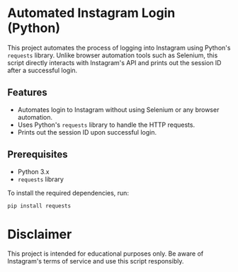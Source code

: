 # Automated Instagram Login (Python)

This project automates the process of logging into Instagram using Python's `requests` library. Unlike browser automation tools such as Selenium, this script directly interacts with Instagram's API and prints out the session ID after a successful login.

## Features
- Automates login to Instagram without using Selenium or any browser automation.
- Uses Python's `requests` library to handle the HTTP requests.
- Prints out the session ID upon successful login.

## Prerequisites
- Python 3.x
- `requests` library

To install the required dependencies, run:
```bash
pip install requests
```
# Disclaimer

This project is intended for educational purposes only. Be aware of Instagram's terms of service and use this script responsibly.
